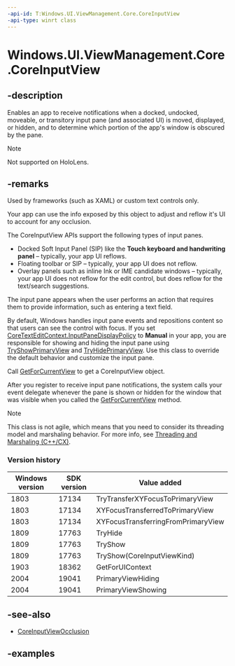 ```yaml
---
-api-id: T:Windows.UI.ViewManagement.Core.CoreInputView
-api-type: winrt class
---
```


<!-- Class syntax.
public class CoreInputView 
-->

# Windows.UI.ViewManagement.Core.CoreInputView

## -description

Enables an app to receive notifications when a docked, undocked, moveable, or transitory input pane (and associated UI) is moved, displayed, or hidden, and to determine which portion of the app's window is obscured by the pane.

> [!NOTE]
> Not supported on HoloLens.

## -remarks

Used by frameworks (such as XAML) or custom text controls only.

Your app can use the info exposed by this object to adjust and reflow it's UI to account for any occlusion.

The CoreInputView APIs support the following types of input panes.  

- Docked Soft Input Panel (SIP) like the **Touch keyboard and handwriting panel** – typically, your app UI reflows.
- Floating toolbar or SIP – typically, your app UI does not reflow.
- Overlay panels such as inline Ink or IME candidate windows – typically, your app UI does not reflow for the edit control, but does reflow for the text/search suggestions.

The input pane appears when the user performs an action that requires them to provide information, such as entering a text field.

By default, Windows handles input pane events and repositions content so that users can see the control with focus. If you set [CoreTextEditContext.InputPaneDisplayPolicy](../windows.ui.text.core/coretexteditcontext_inputpanedisplaypolicy.md) to **Manual** in your app, you are responsible for showing and hiding the input pane using [TryShowPrimaryView](coreinputview_tryshowprimaryview_1925215151.md) and [TryHidePrimaryView](coreinputview_tryhideprimaryview_908065025.md). Use this class to override the default behavior and customize the input pane.

Call [GetForCurrentView](coreinputview_getforcurrentview_1363600702.md) to get a CoreInputView object.

After you register to receive input pane notifications, the system calls your event delegate whenever the pane is shown or hidden for the window that was visible when you called the [GetForCurrentView](coreinputview_getforcurrentview_1363600702.md) method.

<!-- confirmed -->
> [!NOTE]
> This class is not agile, which means that you need to consider its threading model and marshaling behavior. For more info, see [Threading and Marshaling (C++/CX)](http://msdn.microsoft.com/en-us/library/windows/apps/hh771042.aspx).

### Version history

| Windows version | SDK version | Value added |
| -- | -- | -- |
| 1803 | 17134 | TryTransferXYFocusToPrimaryView |
| 1803 | 17134 | XYFocusTransferredToPrimaryView |
| 1803 | 17134 | XYFocusTransferringFromPrimaryView |
| 1809 | 17763 | TryHide |
| 1809 | 17763 | TryShow |
| 1809 | 17763 | TryShow(CoreInputViewKind) |
| 1903 | 18362 | GetForUIContext |
| 2004 | 19041 | PrimaryViewHiding |
| 2004 | 19041 | PrimaryViewShowing |

## -see-also

- [CoreInputViewOcclusion](coreinputviewocclusion.md)

## -examples
